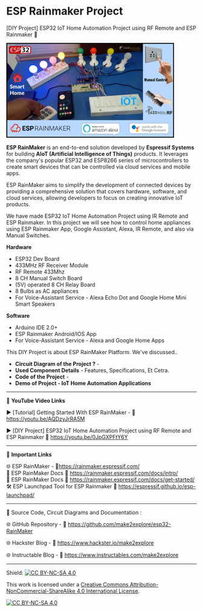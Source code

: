 # ESP Rainmaker Project
[DIY Project] ESP32 IoT Home Automation Project using RF Remote and ESP Rainmaker 📶 
  
<img src="/Images/Rainamker-RF-Thumb.jpg" height="250" >
  
**ESP RainMaker** is an end-to-end solution developed by **Espressif Systems** for building **AIoT (Artificial Intelligence of Things)** products. It leverages the company's popular ESP32 and ESP8266 series of microcontrollers to create smart devices that can be controlled via cloud services and mobile apps. 
  
ESP RainMaker aims to simplify the development of connected devices by providing a comprehensive solution that covers hardware, software, and cloud services, allowing developers to focus on creating innovative IoT products.  
  
We have made ESP32 IoT Home Automation Project using IR Remote and ESP Rainmaker. In this project we will see how to control home appliances using ESP Rainmaker App, Google Assistant, Alexa, IR Remote, and also via Manual Switches.

  
**Hardware**  
- ESP32 Dev Board
- 433MHz RF Receiver Module
- RF Remote 433Mhz
- 8 CH Manual Switch Board
- (5V) operated 8 CH Relay Board 
- 8 Bulbs as AC appliances
- For Voice-Assistant Service - Alexa Echo Dot and Google Home Mini Smart Speakers
  
**Software**  
- Arduino IDE 2.0+
- ESP Rainmaker Android/IOS App
- For Voice-Assistant Service - Alexa and Google Home Apps
  

This DIY Project is about ESP RainMaker Platform. We've discussed..  
- **Circuit Diagram of the Project ?** -
- **Used Component Details** - Features, Specifications, Et Cetra.  
- **Code of the Project** - 
- **Demo of Project - IoT Home Automation Applications**


------------------------------------------------------------------------------------------------------

📕 **YouTube Video Links**  

▶️ [Tutorial] Getting Started With ESP RainMaker - 🔗 https://youtu.be/AQDzyJrRA5M  

▶️ [DIY Project] ESP32 IoT Home Automation Project using RF Remote and ESP Rainmaker 🔗 https://youtu.be/0JpGXPFtY6Y  

-------------------------------------------------------------------------------------------------------
📒 **Important Links**  
 
🌐 ESP RainMaker - 🔗https://rainmaker.espressif.com/  
📙 ESP RainMaker Docs 🔗 https://rainmaker.espressif.com/docs/intro/  
📙 ESP RainMaker Docs 🔗 https://rainmaker.espressif.com/docs/get-started/  
🛠 ESP Launchpad Tool for ESP Rainmaker 🔗 https://espressif.github.io/esp-launchpad/  

------------------------------------------------------------------------------------------------------

📜 Source Code, Circuit Diagrams and Documentation : 

🌐 GitHub Repository - 🔗 https://github.com/make2explore/esp32-RainMaker  
  
🌐 Hackster Blog - 🔗 https://www.hackster.io/make2explore  
  
🌐 Instructable Blog - 🔗 https://www.instructables.com/make2explore  
  

------------------------------------------------------------------------------------------  

Shield: [![CC BY-NC-SA 4.0][cc-by-nc-sa-shield]][cc-by-nc-sa]

This work is licensed under a
[Creative Commons Attribution-NonCommercial-ShareAlike 4.0 International License][cc-by-nc-sa].

[![CC BY-NC-SA 4.0][cc-by-nc-sa-image]][cc-by-nc-sa]

[cc-by-nc-sa]: http://creativecommons.org/licenses/by-nc-sa/4.0/
[cc-by-nc-sa-image]: https://licensebuttons.net/l/by-nc-sa/4.0/88x31.png
[cc-by-nc-sa-shield]: https://img.shields.io/badge/License-CC%20BY--NC--SA%204.0-lightgrey.svg